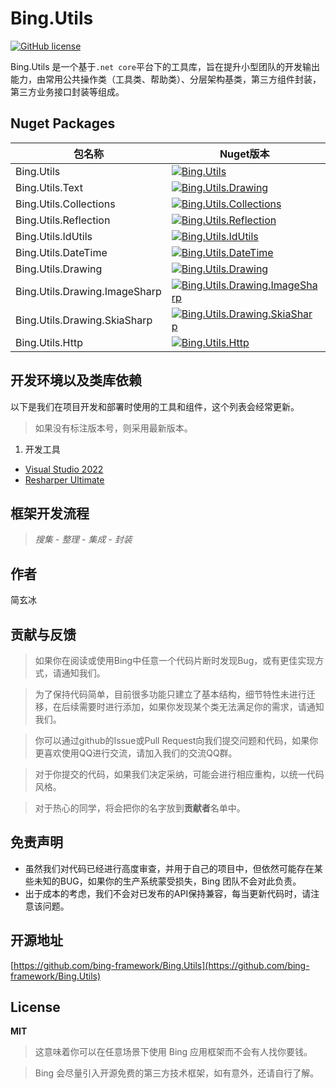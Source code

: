 # Bing.Utils
[![GitHub license](https://img.shields.io/badge/license-MIT-blue.svg)](https://mit-license.org/)

Bing.Utils 是一个基于`.net core`平台下的工具库，旨在提升小型团队的开发输出能力，由常用公共操作类（工具类、帮助类）、分层架构基类，第三方组件封装，第三方业务接口封装等组成。

## Nuget Packages

|包名称|Nuget版本|下载数|
|---|---|---|
|Bing.Utils|[![Bing.Utils](https://img.shields.io/nuget/v/Bing.Utils.svg)](https://www.nuget.org/packages/Bing.Utils/)|[![Bing.Utils](https://img.shields.io/nuget/dt/Bing.Utils.svg)](https://www.nuget.org/packages/Bing.Utils/)|
|Bing.Utils.Text|[![Bing.Utils.Drawing](https://img.shields.io/nuget/v/Bing.Utils.Text.svg)](https://www.nuget.org/packages/Bing.Utils.Text/)|[![Bing.Utils.Text](https://img.shields.io/nuget/dt/Bing.Utils.Text.svg)](https://www.nuget.org/packages/Bing.Utils.Text/)|
|Bing.Utils.Collections|[![Bing.Utils.Collections](https://img.shields.io/nuget/v/Bing.Utils.Collections.svg)](https://www.nuget.org/packages/Bing.Utils.Collections/)|[![Bing.Utils.Collections](https://img.shields.io/nuget/dt/Bing.Utils.Collections.svg)](https://www.nuget.org/packages/Bing.Utils.Collections/)|
|Bing.Utils.Reflection|[![Bing.Utils.Reflection](https://img.shields.io/nuget/v/Bing.Utils.Reflection.svg)](https://www.nuget.org/packages/Bing.Utils.Reflection/)|[![Bing.Utils.Reflectionn](https://img.shields.io/nuget/dt/Bing.Utils.Reflection.svg)](https://www.nuget.org/packages/Bing.Utils.Reflection/)|
|Bing.Utils.IdUtils|[![Bing.Utils.IdUtils](https://img.shields.io/nuget/v/Bing.Utils.IdUtils.svg)](https://www.nuget.org/packages/Bing.Utils.IdUtils/)|[![Bing.Utils.IdUtils](https://img.shields.io/nuget/dt/Bing.Utils.IdUtils.svg)](https://www.nuget.org/packages/Bing.Utils.IdUtils/)|
|Bing.Utils.DateTime|[![Bing.Utils.DateTime](https://img.shields.io/nuget/v/Bing.Utils.DateTime.svg)](https://www.nuget.org/packages/Bing.Utils.DateTime/)|[![Bing.Utils.DateTime](https://img.shields.io/nuget/dt/Bing.Utils.DateTime.svg)](https://www.nuget.org/packages/Bing.Utils.DateTime/)|
|Bing.Utils.Drawing|[![Bing.Utils.Drawing](https://img.shields.io/nuget/v/Bing.Utils.Drawing.svg)](https://www.nuget.org/packages/Bing.Utils.Drawing/)|[![Bing.Utils.Drawing](https://img.shields.io/nuget/dt/Bing.Utils.Drawing.svg)](https://www.nuget.org/packages/Bing.Utils.Drawing/)|
|Bing.Utils.Drawing.ImageSharp|[![Bing.Utils.Drawing.ImageSharp](https://img.shields.io/nuget/v/Bing.Utils.Drawing.ImageSharp.svg)](https://www.nuget.org/packages/Bing.Utils.Drawing.ImageSharp/)|[![Bing.Utils.Drawing.ImageSharp](https://img.shields.io/nuget/dt/Bing.Utils.Drawing.ImageSharp.svg)](https://www.nuget.org/packages/Bing.Utils.Drawing.ImageSharp/)|
|Bing.Utils.Drawing.SkiaSharp|[![Bing.Utils.Drawing.SkiaSharp](https://img.shields.io/nuget/v/Bing.Utils.Drawing.SkiaSharp.svg)](https://www.nuget.org/packages/Bing.Utils.Drawing.SkiaSharp/)|[![Bing.Utils.Drawing.SkiaSharp](https://img.shields.io/nuget/dt/Bing.Utils.Drawing.SkiaSharp.svg)](https://www.nuget.org/packages/Bing.Utils.Drawing.SkiaSharp/)|
|Bing.Utils.Http|[![Bing.Utils.Http](https://img.shields.io/nuget/v/Bing.Utils.Http.svg)](https://www.nuget.org/packages/Bing.Utils.Http/)|[![Bing.Utils.Http](https://img.shields.io/nuget/dt/Bing.Utils.Http.svg)](https://www.nuget.org/packages/Bing.Utils.Http/)|

## 开发环境以及类库依赖

以下是我们在项目开发和部署时使用的工具和组件，这个列表会经常更新。

> 如果没有标注版本号，则采用最新版本。

1. 开发工具
  - [Visual Studio 2022](https://visualstudio.microsoft.com/zh-hans/vs/)
  - [Resharper Ultimate](https://www.jetbrains.com/resharper/)

## 框架开发流程

  > *搜集* - *整理* - *集成* - *封装*

## 作者

简玄冰

## 贡献与反馈

> 如果你在阅读或使用Bing中任意一个代码片断时发现Bug，或有更佳实现方式，请通知我们。

> 为了保持代码简单，目前很多功能只建立了基本结构，细节特性未进行迁移，在后续需要时进行添加，如果你发现某个类无法满足你的需求，请通知我们。

> 你可以通过github的Issue或Pull Request向我们提交问题和代码，如果你更喜欢使用QQ进行交流，请加入我们的交流QQ群。

> 对于你提交的代码，如果我们决定采纳，可能会进行相应重构，以统一代码风格。

> 对于热心的同学，将会把你的名字放到**贡献者**名单中。

## 免责声明
- 虽然我们对代码已经进行高度审查，并用于自己的项目中，但依然可能存在某些未知的BUG，如果你的生产系统蒙受损失，Bing 团队不会对此负责。
- 出于成本的考虑，我们不会对已发布的API保持兼容，每当更新代码时，请注意该问题。

## 开源地址
[https://github.com/bing-framework/Bing.Utils](https://github.com/bing-framework/Bing.Utils)

## License

**MIT**

> 这意味着你可以在任意场景下使用 Bing 应用框架而不会有人找你要钱。

> Bing 会尽量引入开源免费的第三方技术框架，如有意外，还请自行了解。
